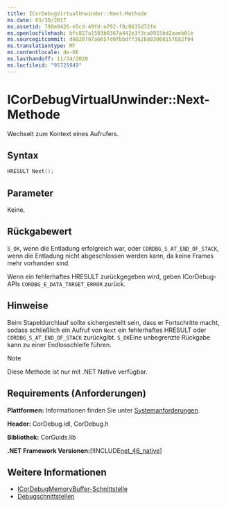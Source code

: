 ```yaml
---
title: ICorDebugVirtualUnwinder::Next-Methode
ms.date: 03/30/2017
ms.assetid: 790e0426-e5cd-49fd-a792-f8c8635d72fe
ms.openlocfilehash: bfc827a1503b0367a442e3f3ca0915bd2aaeb01e
ms.sourcegitcommit: d8020797a6657d0fbbdff362b80300815f682f94
ms.translationtype: MT
ms.contentlocale: de-DE
ms.lasthandoff: 11/24/2020
ms.locfileid: "95725949"
---
```

# <a name="icordebugvirtualunwindernext-method"></a>ICorDebugVirtualUnwinder::Next-Methode

Wechselt zum Kontext eines Aufrufers.  
  
## <a name="syntax"></a>Syntax  
  
```cpp  
HRESULT Next();  
```  
  
## <a name="parameters"></a>Parameter  

 Keine.  
  
## <a name="return-value"></a>Rückgabewert  

 `S_OK`, wenn die Entladung erfolgreich war, oder `CORDBG_S_AT_END_OF_STACK`, wenn die Entladung nicht abgeschlossen werden kann, da keine Frames mehr vorhanden sind.  
  
 Wenn ein fehlerhaftes HRESULT zurückgegeben wird, geben ICorDebug-APIs `CORDBG_E_DATA_TARGET_ERROR` zurück.  
  
## <a name="remarks"></a>Hinweise  

 Beim Stapeldurchlauf sollte sichergestellt sein, dass er Fortschritte macht, sodass schließlich ein Aufruf von `Next` ein fehlerhaftes HRESULT oder `CORDBG_S_AT_END_OF_STACK` zurückgibt. `S_OK`Eine unbegrenzte Rückgabe kann zu einer Endlosschleife führen.  
  
> [!NOTE]
> Diese Methode ist nur mit .NET Native verfügbar.  
  
## <a name="requirements"></a>Requirements (Anforderungen)  

 **Plattformen:** Informationen finden Sie unter [Systemanforderungen](../../get-started/system-requirements.md).  
  
 **Header:** CorDebug.idl, CorDebug.h  
  
 **Bibliothek:** CorGuids.lib  
  
 **.NET Framework Versionen:**[!INCLUDE[net_46_native](../../../../includes/net-46-native-md.md)]  
  
## <a name="see-also"></a>Weitere Informationen

- [ICorDebugMemoryBuffer-Schnittstelle](icordebugmemorybuffer-interface.md)
- [Debugschnittstellen](debugging-interfaces.md)
